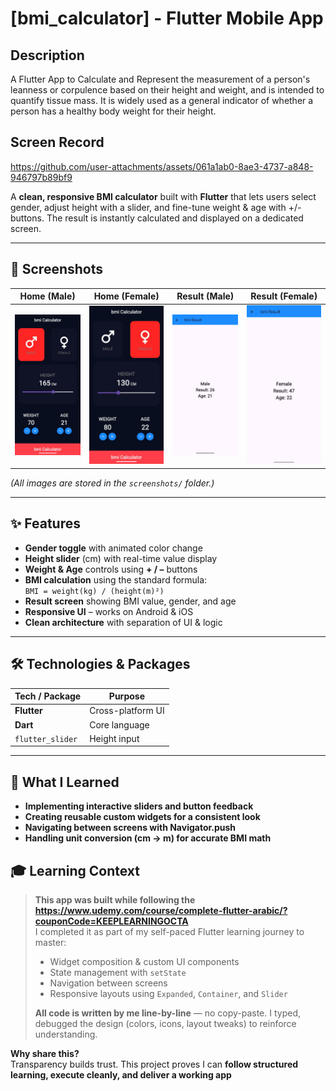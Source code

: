 # [bmi_calculator] - Flutter Mobile App

## Description
A Flutter App to Calculate and Represent the measurement of a person's leanness or corpulence based on their height and weight, and is intended to quantify tissue mass. It is widely used as a general indicator of whether a person has a healthy body weight for their height.

## Screen Record
https://github.com/user-attachments/assets/061a1ab0-8ae3-4737-a848-946797b89bf9

A **clean, responsive BMI calculator** built with **Flutter** that lets users select gender, adjust height with a slider, and fine-tune weight & age with +/- buttons. The result is instantly calculated and displayed on a dedicated screen.

---

## 📸 Screenshots  

| Home (Male) | Home (Female) | Result (Male) | Result (Female) |
|-------------|---------------|---------------|-----------------|
| ![home_male](screenshots/home_male.jpg) | ![home_female](screenshots/home_female.jpg) | ![result_male](screenshots/result_male.jpg) | ![result_female](screenshots/result_female.jpg) |

*(All images are stored in the `screenshots/` folder.)*

---

## ✨ Features  

- **Gender toggle** with animated color change  
- **Height slider** (cm) with real-time value display  
- **Weight & Age** controls using **+ / –** buttons  
- **BMI calculation** using the standard formula:  
  `BMI = weight(kg) / (height(m)²)`  
- **Result screen** showing BMI value, gender, and age  
- **Responsive UI** – works on Android & iOS  
- **Clean architecture** with separation of UI & logic  

---

## 🛠️ Technologies & Packages  

| Tech / Package | Purpose |
|----------------|---------|
| **Flutter**    | Cross-platform UI |
| **Dart**       | Core language |
| `flutter_slider`| Height input |

---

## 🎯 What I Learned
- **Implementing interactive sliders and button feedback**
- **Creating reusable custom widgets for a consistent look**
- **Navigating between screens with Navigator.push**
- **Handling unit conversion (cm → m) for accurate BMI math**

## 🎓 Learning Context

> **This app was built while following the https://www.udemy.com/course/complete-flutter-arabic/?couponCode=KEEPLEARNINGOCTA**  
> I completed it as part of my self-paced Flutter learning journey to master:
> - Widget composition & custom UI components
> - State management with `setState`
> - Navigation between screens
> - Responsive layouts using `Expanded`, `Container`, and `Slider`
>
> **All code is written by me line-by-line** — no copy-paste. I typed, debugged the design (colors, icons, layout tweaks) to reinforce understanding.

**Why share this?**  
Transparency builds trust. This project proves I can **follow structured learning, execute cleanly, and deliver a working app**
